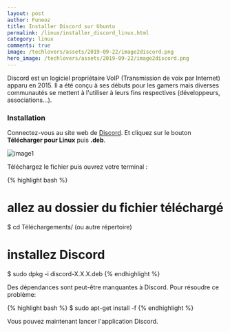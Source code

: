 ```yaml
---
layout: post
author: Funeoz
title: Installer Discord sur Ubuntu
permalink: /linux/installer_discord_linux.html
category: linux
comments: true
image: /techlovers/assets/2019-09-22/image2discord.png
hero_image: /techlovers/assets/2019-09-22/image2discord.png
---
```


Discord est un logiciel propriétaire VoIP (Transmission de voix par Internet) apparu en 2015. Il a été conçu à ses débuts pour les gamers mais diverses communautés se mettent à l'utiliser à leurs fins respectives (développeurs, associations...).

### Installation

Connectez-vous au site web de [Discord](https://discordapp.com). Et cliquez sur le bouton **Télécharger pour Linux** puis **.deb**.

![image1](/techlovers/assets/2019-09-22/image1discord.png)

Téléchargez le fichier puis ouvrez votre terminal :

{% highlight bash %}
# allez au dossier du fichier téléchargé 
$ cd Téléchargements/ (ou autre répertoire)
# installez Discord
$ sudo dpkg -i discord-X.X.X.deb
{% endhighlight %}

Des dépendances sont peut-être manquantes à Discord. Pour résoudre ce problème:

{% highlight bash %}
$ sudo apt-get install -f
{% endhighlight %}

Vous pouvez maintenant lancer l'application Discord.